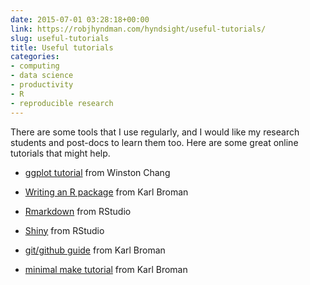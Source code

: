 ```yaml
---
date: 2015-07-01 03:28:18+00:00
link: https://robjhyndman.com/hyndsight/useful-tutorials/
slug: useful-tutorials
title: Useful tutorials
categories:
- computing
- data science
- productivity
- R
- reproducible research
---
```


There are some tools that I use regularly, and I would like my research students and post-docs to learn them too. Here are some great online tutorials that might help.




  * [ggplot tutorial](http://www.cookbook-r.com/Graphs/) from Winston Chang


  * [Writing an R package](http://kbroman.org/pkg_primer/) from Karl Broman


  * [Rmarkdown](http://rmarkdown.rstudio.com/) from RStudio


  * [Shiny](http://shiny.rstudio.com/tutorial/) from RStudio


  * [git/github guide](http://kbroman.org/github_tutorial/) from Karl Broman


  * [minimal make tutorial](http://kbroman.org/minimal_make/) from Karl Broman
